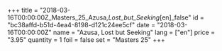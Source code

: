 +++
title = "2018-03-16T00:00:00Z_Masters_25_Azusa,_Lost_but_Seeking_[en]_false"
id = "bc38affd-b51d-4ea4-8198-d121c24ee5cf"
date = "2018-03-16T00:00:00Z"
name = "Azusa, Lost but Seeking"
lang = ["en"]
price = "3.95"
quantity = 1
foil = false
set = "Masters 25"
+++
